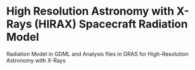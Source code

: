# High Resolution Astronomy with X-Rays (HIRAX) Spacecraft Radiation Model
Radiation Model in GDML and Analysis files in GRAS for High-Resolution Astronomy with X-Rays
